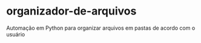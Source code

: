 # organizador-de-arquivos
Automação em Python para organizar arquivos em pastas de acordo com o usuário
